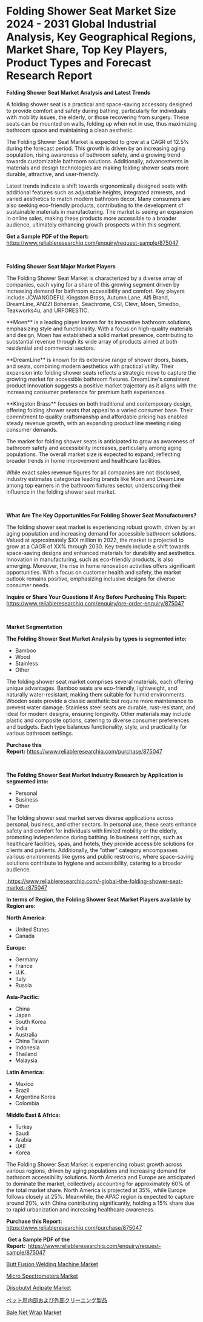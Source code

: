 <p><h1>Folding Shower Seat Market Size 2024 - 2031 Global Industrial Analysis, Key Geographical Regions, Market Share, Top Key Players, Product Types and Forecast Research Report</h1></p><p><strong>Folding Shower Seat Market Analysis and Latest Trends</strong></p>
<p><p>A folding shower seat is a practical and space-saving accessory designed to provide comfort and safety during bathing, particularly for individuals with mobility issues, the elderly, or those recovering from surgery. These seats can be mounted on walls, folding up when not in use, thus maximizing bathroom space and maintaining a clean aesthetic.</p><p>The Folding Shower Seat Market is expected to grow at a CAGR of 12.5% during the forecast period. This growth is driven by an increasing aging population, rising awareness of bathroom safety, and a growing trend towards customizable bathroom solutions. Additionally, advancements in materials and design technologies are making folding shower seats more durable, attractive, and user-friendly.</p><p>Latest trends indicate a shift towards ergonomically designed seats with additional features such as adjustable heights, integrated armrests, and varied aesthetics to match modern bathroom decor. Many consumers are also seeking eco-friendly products, contributing to the development of sustainable materials in manufacturing. The market is seeing an expansion in online sales, making these products more accessible to a broader audience, ultimately enhancing growth prospects within this segment.</p></p>
<p><strong>Get a Sample PDF of the Report:&nbsp;</strong> <a href="https://www.reliableresearchiq.com/enquiry/request-sample/875047">https://www.reliableresearchiq.com/enquiry/request-sample/875047</a></p>
<p>&nbsp;</p>
<p><strong>Folding Shower Seat Major Market Players</strong></p>
<p><p>The Folding Shower Seat Market is characterized by a diverse array of companies, each vying for a share of this growing segment driven by increasing demand for bathroom accessibility and comfort. Key players include JCWANGDEFU, Kingston Brass, Autumn Lane, Alfi Brand, DreamLine, ANZZI Bohemian, Seachrome, CSI, Clevr, Moen, Smedbo, Teakworks4u, and URFORESTIC.</p><p>**Moen** is a leading player known for its innovative bathroom solutions, emphasizing style and functionality. With a focus on high-quality materials and design, Moen has established a solid market presence, contributing to substantial revenue through its wide array of products aimed at both residential and commercial sectors.</p><p>**DreamLine** is known for its extensive range of shower doors, bases, and seats, combining modern aesthetics with practical utility. Their expansion into folding shower seats reflects a strategic move to capture the growing market for accessible bathroom fixtures. DreamLine's consistent product innovation suggests a positive market trajectory as it aligns with the increasing consumer preference for premium bath experiences.</p><p>**Kingston Brass** focuses on both traditional and contemporary design, offering folding shower seats that appeal to a varied consumer base. Their commitment to quality craftsmanship and affordable pricing has enabled steady revenue growth, with an expanding product line meeting rising consumer demands.</p><p>The market for folding shower seats is anticipated to grow as awareness of bathroom safety and accessibility increases, particularly among aging populations. The overall market size is expected to expand, reflecting broader trends in home improvement and healthcare facilities. </p><p>While exact sales revenue figures for all companies are not disclosed, industry estimates categorize leading brands like Moen and DreamLine among top earners in the bathroom fixtures sector, underscoring their influence in the folding shower seat market.</p></p>
<p>&nbsp;</p>
<p><strong>What Are The Key Opportunities For Folding Shower Seat Manufacturers?</strong></p>
<p><p>The folding shower seat market is experiencing robust growth, driven by an aging population and increasing demand for accessible bathroom solutions. Valued at approximately $XX million in 2022, the market is projected to grow at a CAGR of XX% through 2030. Key trends include a shift towards space-saving designs and enhanced materials for durability and aesthetics. Innovation in manufacturing, such as eco-friendly products, is also emerging. Moreover, the rise in home renovation activities offers significant opportunities. With a focus on customer health and safety, the market outlook remains positive, emphasizing inclusive designs for diverse consumer needs.</p></p>
<p><strong>Inquire or Share Your Questions If Any Before Purchasing This Report:</strong> <a href="https://www.reliableresearchiq.com/enquiry/pre-order-enquiry/875047">https://www.reliableresearchiq.com/enquiry/pre-order-enquiry/875047</a></p>
<p>&nbsp;</p>
<p><strong>Market Segmentation</strong></p>
<p><strong>The Folding Shower Seat Market Analysis by types is segmented into:</strong></p>
<p><ul><li>Bamboo</li><li>Wood</li><li>Stainless</li><li>Other</li></ul></p>
<p><p>The folding shower seat market comprises several materials, each offering unique advantages. Bamboo seats are eco-friendly, lightweight, and naturally water-resistant, making them suitable for humid environments. Wooden seats provide a classic aesthetic but require more maintenance to prevent water damage. Stainless steel seats are durable, rust-resistant, and ideal for modern designs, ensuring longevity. Other materials may include plastic and composite options, catering to diverse consumer preferences and budgets. Each type balances functionality, style, and practicality for various bathroom settings.</p></p>
<p><strong>Purchase this Report:&nbsp;</strong><a href="https://www.reliableresearchiq.com/purchase/875047">https://www.reliableresearchiq.com/purchase/875047</a></p>
<p>&nbsp;</p>
<p><strong>The Folding Shower Seat Market Industry Research by Application is segmented into:</strong></p>
<p><ul><li>Personal</li><li>Business</li><li>Other</li></ul></p>
<p><p>The folding shower seat market serves diverse applications across personal, business, and other sectors. In personal use, these seats enhance safety and comfort for individuals with limited mobility or the elderly, promoting independence during bathing. In business settings, such as healthcare facilities, spas, and hotels, they provide accessible solutions for clients and patients. Additionally, the "other" category encompasses various environments like gyms and public restrooms, where space-saving solutions contribute to hygiene and accessibility, catering to a broader audience.</p></p>
<p><a href="https://www.reliableresearchiq.com/-global-the-folding-shower-seat-market-r875047">&nbsp;https://www.reliableresearchiq.com/-global-the-folding-shower-seat-market-r875047</a></p>
<p><strong>In terms of Region, the Folding Shower Seat Market Players available by Region are:</strong></p>
<p>
    <p> <strong> North America: </strong>
        <ul>
            <li>United States</li>
            <li>Canada</li>
        </ul>
        </p> 
    <p> <strong> Europe: </strong>
        <ul>
            <li>Germany</li>
            <li>France</li>
            <li>U.K.</li>
            <li>Italy</li>
            <li>Russia</li>
        </ul>
        </p> 
    <p> <strong> Asia-Pacific: </strong>
        <ul>
            <li>China</li>
            <li>Japan</li>
            <li>South Korea</li>
            <li>India</li>
            <li>Australia</li>
            <li>China Taiwan</li>
            <li>Indonesia</li>
            <li>Thailand</li>
            <li>Malaysia</li>
        </ul>
        </p> 
    <p> <strong> Latin America: </strong>
        <ul>
            <li>Mexico</li>
            <li>Brazil</li>
            <li>Argentina Korea</li>
            <li>Colombia</li>
        </ul>
        </p> 
    <p> <strong> Middle East & Africa: </strong>
        <ul>
            <li>Turkey</li>
            <li>Saudi</li>
            <li>Arabia</li>
            <li>UAE</li>
            <li>Korea</li>
        </ul>
    </p>
    </p>
<p><p>The Folding Shower Seat Market is experiencing robust growth across various regions, driven by aging populations and increasing demand for bathroom accessibility solutions. North America and Europe are anticipated to dominate the market, collectively accounting for approximately 60% of the total market share. North America is projected at 35%, while Europe follows closely at 25%. Meanwhile, the APAC region is expected to capture around 20%, with China contributing significantly, holding a 15% share due to rapid urbanization and increasing healthcare awareness.</p></p>
<p><strong>Purchase this Report: </strong><a href="https://www.reliableresearchiq.com/purchase/875047">https://www.reliableresearchiq.com/purchase/875047</a></p>
<p>&nbsp;<strong>Get a Sample PDF of the Report:&nbsp;&nbsp;</strong><a href="https://www.reliableresearchiq.com/enquiry/request-sample/875047">https://www.reliableresearchiq.com/enquiry/request-sample/875047</a></p>
<p><strong></strong></p>
<p><p><a href="https://medium.com/@peterm12562/the-butt-fusion-welding-machine-market-decisions-are-mostly-driven-by-resource-optimization-and-5c21b588237a">Butt Fusion Welding Machine Market</a></p><p><a href="https://medium.com/@adrainratke1972/the-global-micro-spectrometers-market-is-expected-to-witness-a-compound-annual-growth-rate-cagr-d4a81cf83656">Micro Spectrometers Market</a></p><p><a href="https://issuu.com/reportprime-2/docs/diisobutyl-adipate-market-size-2030_98ed43edbfd3b0">Diisobutyl Adipate Market</a></p><p><a href="https://medium.com/@sandymann91/%E3%83%9A%E3%83%83%E3%83%88%E3%81%AE%E5%86%85%E9%83%A8%E3%81%8A%E3%82%88%E3%81%B3%E5%A4%96%E9%83%A8%E6%B8%85%E6%8E%83%E8%A3%BD%E5%93%81%E7%94%A3%E6%A5%AD%E3%82%BB%E3%82%AF%E3%82%BF%E3%83%BC-%E5%B8%82%E5%A0%B4%E3%81%AE%E5%8B%95%E5%90%91%E3%81%A82024%E5%B9%B4%E3%81%8B%E3%82%892031%E5%B9%B4%E3%81%AE%E6%9C%AA%E6%9D%A5%E3%82%B7%E3%83%8A%E3%83%AA%E3%82%AA-68f72c10b8cc?postPublishedType=initial">ペット用内部および外部クリーニング製品</a></p><p><a href="https://issuu.com/reportprime-2/docs/bale-net-wrap-market-size-2030.pptx_e726e128e68d17">Bale Net Wrap Market</a></p></p>